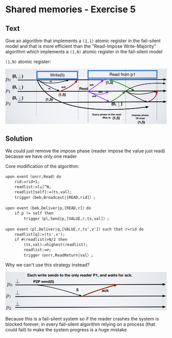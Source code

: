 # Shared memories - Exercise 5

## Text

Give an algorithm that implements a `(1,1)` atomic register in the fail-silent model and that is more efficient than the "Read-Impose Write-Majority" algorithm which implements a `(1,N)` atomic register in the fail-silent model

`(1,N)` atomic register:

![](../../res/img/179.png)

## Solution

We could just remove the impose phase (reader impose the value just read) because we have only one reader

Core modification of the algorithm:

```
upon event〈onrr,Read〉do
    rid:=rid+1;
    readlist:=[⊥]^N;
    readlist[self]:=(ts,val);
    trigger〈beb,Broadcast|[READ,rid]〉;
    
upon event〈beb,Deliver|p,[READ,r]〉do
    if p != self then
        trigger〈pl,Send|p,[VALUE,r,ts,val]〉;
        
upon event〈pl,Deliver|q,[VALUE,r,ts',v']〉such that r=rid do
    readlist[q]:=(ts',v');
    if #(readlist)>N/2 then
        (ts,val):=highest(readlist);
        readlist:=∅;
        trigger〈onrr,ReadReturn|val〉;
```

Why we can't use this strategy instead?

![](../../res/img/180.png)

Because this is a fail-silent system so if the reader crashes the system is blocked forever; in every fail-silent algorithm relying on a process (that could fail) to make the system progress is a huge mistake